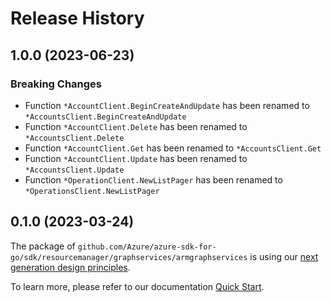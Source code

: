 # Release History

## 1.0.0 (2023-06-23)
### Breaking Changes

- Function `*AccountClient.BeginCreateAndUpdate` has been renamed to `*AccountsClient.BeginCreateAndUpdate`
- Function `*AccountClient.Delete` has been renamed to `*AccountsClient.Delete`
- Function `*AccountClient.Get` has been renamed to `*AccountsClient.Get`
- Function `*AccountClient.Update` has been renamed to `*AccountsClient.Update`
- Function `*OperationClient.NewListPager` has been renamed to `*OperationsClient.NewListPager`


## 0.1.0 (2023-03-24)

The package of `github.com/Azure/azure-sdk-for-go/sdk/resourcemanager/graphservices/armgraphservices` is using our [next generation design principles](https://azure.github.io/azure-sdk/general_introduction.html).

To learn more, please refer to our documentation [Quick Start](https://aka.ms/azsdk/go/mgmt).